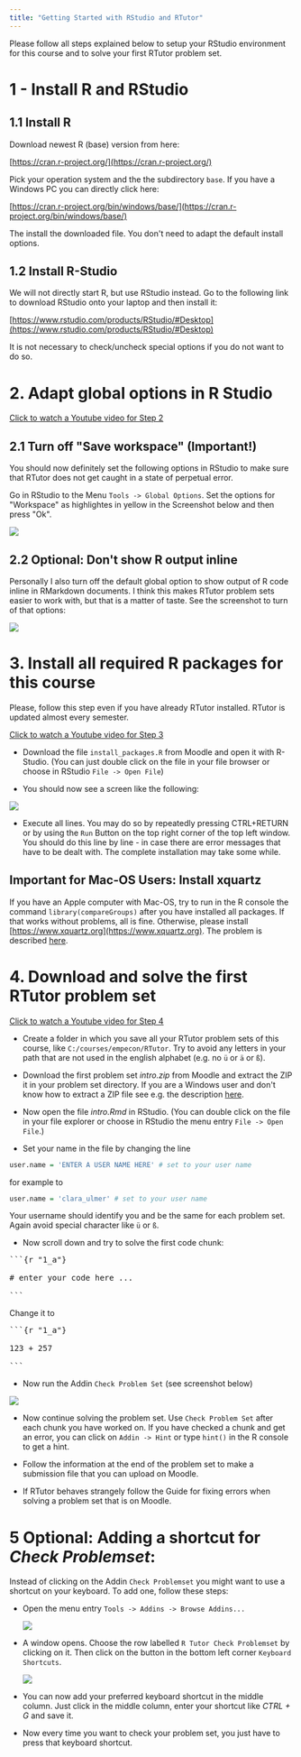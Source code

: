```yaml
---
title: "Getting Started with RStudio and RTutor"
---
```


Please follow all steps explained below to setup your RStudio environment for this course and to solve your first RTutor problem set.

# 1 - Install R and RStudio

## 1.1 Install R

Download newest R (base) version from here:

[https://cran.r-project.org/](https://cran.r-project.org/)

Pick your operation system and the the subdirectory `base`. If you have a Windows PC you can directly click here:

[https://cran.r-project.org/bin/windows/base/](https://cran.r-project.org/bin/windows/base/)

The install the downloaded file. You don't need to adapt the default install options.

## 1.2 Install R-Studio

We will not directly start R, but use RStudio instead. Go to the following link to download RStudio onto your laptop and then install it:

[https://www.rstudio.com/products/RStudio/#Desktop](https://www.rstudio.com/products/RStudio/#Desktop)

It is not necessary to check/uncheck special options if you do not want to do so.

# 2. Adapt global options in R Studio

[Click to watch a Youtube video for Step 2](https://youtu.be/YxnFAhVoOHg)

## 2.1 Turn off "Save workspace" (Important!)

You should now definitely set the following options in RStudio to make sure that RTutor does not get caught in a state of perpetual error.

Go in RStudio to the Menu `Tools -> Global Options`. Set the options for "Workspace" as highlightes in yellow in the Screenshot below and then press "Ok".

![](options_saveworkspace.PNG)

## 2.2 Optional: Don't show R output inline

Personally I also turn off the default global option to show output of R code inline in RMarkdown documents. I think this makes RTutor problem sets easier to work with, but that is a matter of taste. See the screenshot to turn of that options:

![](options_inline.PNG)


# 3. Install all required R packages for this course

Please, follow this step even if you have already RTutor installed. RTutor is updated almost every semester.

[Click to watch a Youtube video for Step 3](https://youtu.be/OnURITAyP7o)

- Download the file `install_packages.R` from Moodle and open it with R-Studio. (You can just double click on the file in your file browser or choose in RStudio `File -> Open File`)

- You should now see a screen like the following:

![](RStudio.png)


- Execute all lines. You may do so by repeatedly pressing CTRL+RETURN or by using the `Run` Button on the top right corner of the top left window. You should do this line by line - in case there are error messages that have to be dealt with. The complete installation may take some while.

## Important for Mac-OS Users: Install xquartz

If you have an Apple computer with Mac-OS, try to run in the R console the command  `library(compareGroups)` after you have installed all packages. If that works without problems, all is fine. Otherwise, please install [https://www.xquartz.org](https://www.xquartz.org). The problem is described [here](https://github.com/isubirana/compareGroups/issues/14). 


# 4. Download and solve the first RTutor problem set 

[Click to watch a Youtube video for Step 4](https://youtu.be/_yUX5erDozQ)

- Create a folder in which you save all your RTutor problem sets of this course, like `C:/courses/empecon/RTutor`. Try to avoid any letters in your path that are not used in the english alphabet (e.g. no `ü` or `ä` or `ß`).

-  Download the first problem set *intro.zip* from Moodle and extract the ZIP it in your problem set directory. If you are a Windows user and don't know how to extract a ZIP file see e.g. the description [here](https://support.microsoft.com/en-us/help/4028088/windows-zip-and-unzip-files).

- Now open the file *intro.Rmd* in RStudio. (You can double click on the file in your file explorer or choose in RStudio the menu entry `File -> Open File`.)


- Set your name in the file by changing the line

```r
user.name = 'ENTER A USER NAME HERE' # set to your user name
```
for example to 

```r
user.name = 'clara_ulmer' # set to your user name
```

Your username should identify you and be the same for each problem set. Again avoid special character like `ü` or `ß`.

- Now scroll down and try to solve the first code chunk:

<pre>
```{r "1_a"}

# enter your code here ...

```
</pre>

Change it to

<pre>
```{r "1_a"} 

123 + 257

```
</pre>

- Now run the Addin `Check Problem Set` (see screenshot below)

![](RStudioAddin.png)

- Now continue solving the problem set. Use `Check Problem Set` after each chunk you have worked on. If you have checked a chunk and get an error, you can click on `Addin -> Hint`  or type `hint()` in the R console to get a hint.

- Follow the information at the end of the problem set to make a submission file that you can upload on Moodle.

- If RTutor behaves strangely follow the Guide for fixing errors when solving a problem set that is on Moodle.

# 5 Optional: Adding a shortcut for *Check Problemset*: 

Instead of clicking on the Addin `Check Problemset` you might want to use a shortcut on your keyboard. To add one, follow these steps:


- Open the menu entry `Tools -> Addins -> Browse Addins...`
	
  ![](Browse_Addins.png)

- A window opens. Choose the row labelled `R Tutor Check Problemset`  by clicking on it. Then click on the button in the bottom left corner `Keyboard Shortcuts`.

  ![](Addins.png)

- You can now add your preferred keyboard shortcut in the middle column. Just click in the middle column, enter your shortcut like *CTRL + G* and save it. 

- Now every time you want to check your problem set, you just have to press that keyboard shortcut.


